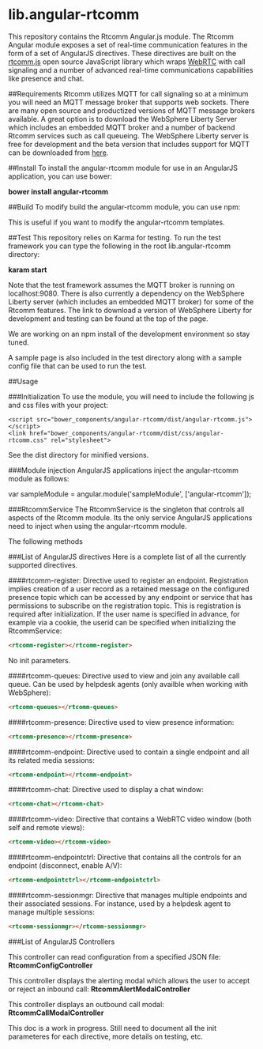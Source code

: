 lib.angular-rtcomm
==================
This repository contains the Rtcomm Angular.js module. The Rtcomm Angular module exposes a set of real-time communication features in the form of a set of AngularJS directives. 
These directives are built on the [rtcomm.js](https://github.com/WASdev/lib.rtcomm.clientjs) open source JavaScript library which wraps [WebRTC](http://www.webrtc.org/) with call 
signaling and a number of advanced real-time communications capabilities like presence and chat.

##Requirements
Rtcomm utilizes MQTT for call signaling so at a minimum you will need an MQTT message broker that supports web sockets. There are many open source and productized versions of MQTT message brokers available. A great option is to download the WebSphere Liberty Server which includes an embedded MQTT broker and a number of backend Rtcomm services such as call queueing. The WebSphere Liberty server is free for development and the beta version that includes support for MQTT can be downloaded from [here](https://developer.ibm.com/wasdev/downloads/liberty-profile-beta/).

##Install
To install the angular-rtcomm module for use in an AngularJS application, you can use bower:

**bower install angular-rtcomm**

##Build
To modify build the angular-rtcomm module, you can use npm:

This is useful if you want to modify the angular-rtcomm templates.

##Test
This repository relies on Karma for testing. To run the test framework you can type the following in the root lib.angular-rtcomm directory:

**karam start**

Note that the test framework assumes the MQTT broker is running on localhost:9080. There is also currently a dependency on the WebSphere Liberty server (which includes an embedded MQTT broker) for some of the Rtcomm features. The link to download a version of WebSphere Liberty for development and testing can be found at the top of the page. 

We are working on an npm install of the development environment so stay tuned.

A sample page is also included in the test directory along with a sample config file that can be used to run the test. 

##Usage

###Initialization
To use the module, you will need to include the following js and css files with your project:

	<script	src="bower_components/angular-rtcomm/dist/angular-rtcomm.js"></script>
	<link href="bower_components/angular-rtcomm/dist/css/angular-rtcomm.css" rel="stylesheet">
	
See the dist directory for minified versions.

###Module injection
AngularJS applications inject the angular-rtcomm module as follows:

var sampleModule = angular.module('sampleModule', ['angular-rtcomm']);

###RtcommService
The RtcommService is the singleton that controls all aspects of the Rtcomm module. Its the only service AngularJS applications need to inject when using the angular-rtcomm module. 

The following methods 

###List of AngularJS directives
Here is a complete list of all the currently supported directives.

####rtcomm-register:
Directive used to register an endpoint. Registration implies creation of a user record as a retained message on the configured presence topic which can be accessed by any endpoint or service that has permissions to subscribe on the registration topic. This is registration is required after initialization. If the user name is specified in advance, for example via a cookie, the userid can be specified when initializing the RtcommService: 
```html
<rtcomm-register></rtcomm-register>
```
No init parameters.

####rtcomm-queues:
Directive used to view and join any available call queue. Can be used by helpdesk agents (only availble when working with WebSphere): 
```html
<rtcomm-queues></rtcomm-queues>
```

####rtcomm-presence:
Directive used to view presence information: 
```html
<rtcomm-presence></rtcomm-presence>
```

####rtcomm-endpoint:
Directive used to contain a single endpoint and all its related media sessions: 
```html
<rtcomm-endpoint></rtcomm-endpoint>
```

####rtcomm-chat:
Directive used to display a chat window: 
```html
<rtcomm-chat></rtcomm-chat>
```

####rtcomm-video:
Directive that contains a WebRTC video window (both self and remote views): 
```html
<rtcomm-video></rtcomm-video>
```

####rtcomm-endpointctrl:
Directive that contains all the controls for an endpoint (disconnect, enable A/V): 
```html
<rtcomm-endpointctrl></rtcomm-endpointctrl>
```

####rtcomm-sessionmgr:
Directive that manages multiple endpoints and their associated sessions. For instance, used by a helpdesk agent to manage multiple sessions: 
```html
<rtcomm-sessionmgr></rtcomm-sessionmgr>
```

###List of AngularJS Controllers

This controller can read configuration from a specified JSON file:
**RtcommConfigController**

This controller displays the alerting modal which allows the user to accept or reject an inbound call:
**RtcommAlertModalController**

This controller displays an outbound call modal:
**RtcommCallModalController** 

This doc is a work in progress. Still need to document all the init parameteres for each directive, more details on testing, etc.
